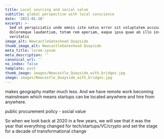 ```yaml
---
title: Local sourcing and social value
subtitle: global perspective with local conscience
date: '2021-01-18'
excerpt: >-
  Sed ut perspiciatis unde omnis iste natus error sit voluptatem accusantium
  doloremque laudantium, totam rem aperiam, eaque ipsa quae ab illo inventore
  veritatis
image_alt: NewcastleGateshead Quayside
thumb_image_alt: NewcastleGateshead Quayside
meta_title: lorem-ipsum
meta_description: ''
canonical_url: ''
no_index: false
template: post
thumb_image: images/Newcastle_Quayside_with_bridges.jpg
image: images/Newcastle_Quayside_with_bridges.jpg
---
```

makes geography matter much less. And we have remote work becoming mainstream which means startups can be located anywhere and hire from anywhere.

public procurement policy - social value

So when we look back at 2020 in a few years, we will see that it was the year that everything changed for tech/startups/VC/crypto and set the stage for a decade of transformational change

